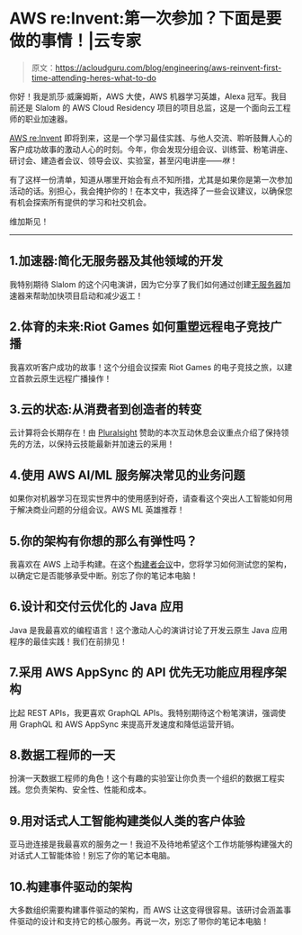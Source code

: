 # AWS re:Invent:第一次参加？下面是要做的事情！|云专家

> 原文：<https://acloudguru.com/blog/engineering/aws-reinvent-first-time-attending-heres-what-to-do>

你好！我是凯莎·威廉姆斯，AWS 大使，AWS 机器学习英雄，Alexa 冠军。我目前还是 Slalom 的 AWS Cloud Residency 项目的项目总监，这是一个面向云工程师的职业加速器。

[AWS re:Invent](https://reinvent.awsevents.com/) 即将到来，这是一个学习最佳实践、与他人交流、聆听鼓舞人心的客户成功故事的激动人心的时刻。今年，你会发现分组会议、训练营、粉笔讲座、研讨会、建造者会议、领导会议、实验室，甚至闪电讲座——*咻*！

有了这样一份清单，知道从哪里开始会有点不知所措，尤其是如果你是第一次参加活动的话。别担心，我会掩护你的！在本文中，我选择了一些会议建议，以确保您有机会探索所有提供的学习和社交机会。

维加斯见！

* * *

## 1.加速器:简化无服务器及其他领域的开发

我特别期待 Slalom 的这个闪电演讲，因为它分享了我们如何通过创建[无服务器](https://acloudguru.com/blog/engineering/what-is-serverless)加速器来帮助加快项目启动和减少返工！

## 2.体育的未来:Riot Games 如何重塑远程电子竞技广播

我喜欢听客户成功的故事！这个分组会议探索 Riot Games 的电子竞技之旅，以建立首款云原生远程广播操作！

## 3.云的状态:从消费者到创造者的转变

云计算将会长期存在！由 [Pluralsight](https://www.pluralsight.com/) 赞助的本次互动休息会议重点介绍了保持领先的方法，以保持云技能最新并加速云的采用！

## 4.使用 AWS AI/ML 服务解决常见的业务问题

如果你对机器学习在现实世界中的使用感到好奇，请查看这个突出人工智能如何用于解决商业问题的分组会议。AWS ML 英雄推荐！

## 5.你的架构有你想的那么有弹性吗？

我喜欢在 AWS 上动手构建。在这个[构建者会议](https://reinvent.awsevents.com/learn/aws-builder-labs/)中，您将学习如何测试您的架构，以确定它是否能够承受中断。别忘了你的笔记本电脑！

## 6.设计和交付云优化的 Java 应用

Java 是我最喜欢的编程语言！这个激动人心的演讲讨论了开发云原生 Java 应用程序的最佳实践！我们在前排见！

## 7.采用 AWS AppSync 的 API 优先无功能应用程序架构

比起 REST APIs，我更喜欢 GraphQL APIs。我特别期待这个粉笔演讲，强调使用 GraphQL 和 AWS AppSync 来提高开发速度和降低运营开销。

## 8.数据工程师的一天

扮演一天数据工程师的角色！这个有趣的实验室让你负责一个组织的数据工程实践。您负责架构、安全性、性能和成本。

## 9.用对话式人工智能构建类似人类的客户体验

亚马逊连接是我最喜欢的服务之一！我迫不及待地希望这个工作坊能够构建强大的对话式人工智能体验！别忘了你的笔记本电脑。

## 10.构建事件驱动的架构

大多数组织需要构建事件驱动的架构，而 AWS 让这变得很容易。该研讨会涵盖事件驱动的设计和支持它的核心服务。再说一次，别忘了带你的笔记本电脑！